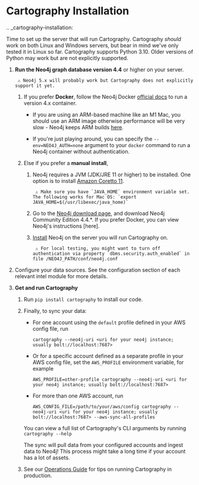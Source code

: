 # Cartography Installation

.. _cartography-installation:

Time to set up the server that will run Cartography.  Cartography _should_ work on both Linux and Windows servers, but bear in mind we've only tested it in Linux so far.  Cartography supports Python 3.10. Older versions of Python may work but are not explicitly supported.

1. **Run the Neo4j graph database version 4.4** or higher on your server.

        ⚠️ Neo4j 5.x will probably work but Cartography does not explicitly support it yet.

    1. If you prefer **Docker**, follow the Neo4j Docker [official docs](https://github.com/neo4j/docker-neo4j) to run a version 4.x container.

        - If you are using an ARM-based machine like an M1 Mac, you should use an ARM image otherwise performance will be very slow - Neo4j keeps ARM builds [here](https://hub.docker.com/r/arm64v8/neo4j/).

        - If you're just playing around, you can specify the `--env=NEO4J_AUTH=none` argument to your `docker` command to run a Neo4j container without authentication.

    1. Else if you prefer a **manual install**,

        1. Neo4j requires a JVM (JDK/JRE 11 or higher) to be installed. One option is to install [Amazon Coretto 11](https://docs.aws.amazon.com/corretto/latest/corretto-11-ug/what-is-corretto-11.html).

                ⚠️ Make sure you have `JAVA_HOME` environment variable set. The following works for Mac OS: `export JAVA_HOME=$(/usr/libexec/java_home)`

        1. Go to the [Neo4j download page](https://neo4j.com/download-center/#community), and download Neo4j Community Edition 4.4.\*. If you prefer Docker, you can view Neo4j's instructions [here].

        1. [Install](https://neo4j.com/docs/operations-manual/current/installation/) Neo4j on the server you will run Cartography on.

                ⚠️ For local testing, you might want to turn off authentication via property `dbms.security.auth_enabled` in file /NEO4J_PATH/conf/neo4j.conf

4. Configure your data sources. See the configuration section of each relevant intel module for more details.

5. **Get and run Cartography**

    1. Run `pip install cartography` to install our code.

    1. Finally, to sync your data:

        - For one account using the `default` profile defined in your AWS config file, run

            ```
            cartography --neo4j-uri <uri for your neo4j instance; usually bolt://localhost:7687>
            ```

        - Or for a specific account defined as a separate profile in your AWS config file, set the `AWS_PROFILE` environment variable, for example

            ```
            AWS_PROFILE=other-profile cartography --neo4j-uri <uri for your neo4j instance; usually bolt://localhost:7687>
            ```

        - For more than one AWS account, run

            ```
            AWS_CONFIG_FILE=/path/to/your/aws/config cartography --neo4j-uri <uri for your neo4j instance; usually bolt://localhost:7687> --aws-sync-all-profiles
            ```

        You can view a full list of Cartography's CLI arguments by running `cartography --help`

        The sync will pull data from your configured accounts and ingest data to Neo4j!  This process might take a long time if your account has a lot of assets.

    1. See our [Operations Guide](ops.html) for tips on running Cartography in production.
